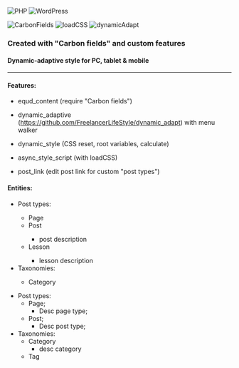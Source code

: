 ![PHP](https://img.shields.io/badge/PHP-8.2.1-green)
![WordPress](https://img.shields.io/badge/WordPress-6.1.1-green)

![CarbonFields](https://img.shields.io/badge/Carbon%20Fields-3.4.0-green)
![loadCSS](https://img.shields.io/badge/loadCSS-2.0.1-green)
![dynamicAdapt](https://img.shields.io/badge/dynamicAdapt-2022-green)

<h3>Created with "Carbon fields" and custom features</h3>
<h4>Dynamic-adaptive style for PC, tablet & mobile</h4>

***

<h4>Features:</h4>

- equd_content (require "Carbon fields")

- dynamic_adaptive (https://github.com/FreelancerLifeStyle/dynamic_adapt) with menu walker

- dynamic_style (CSS reset, root variables, calculate)

- async_style_script (with loadCSS)

- post_link (edit post link for custom "post types")

<h4>Entities:</h4>
<ul>
  <li>Post types:</li>
  <ul>
    <li>Page</li>
    <li>Post</li>
    <ul>
      <li>post description</li>
    </ul>
    <li>Lesson</li>
    <ul>
      <li>lesson description</li>
    </ul>
  </ul>
  <li>Taxonomies:</li>
  <ul>
    <li>Category</li>
  </ul>
</ul>


- Post types:
  - Page;
    - Desc page type;
  - Post;
    - Desc post type;
- Taxonomies:
  - Category
    - desc category
  - Tag

